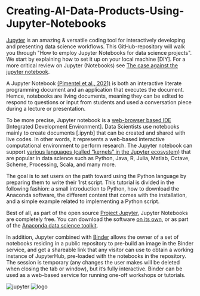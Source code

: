 # Creating-AI-Data-Products-Using-Jupyter-Notebooks

<a href="https://jupyter.org/try" style="outline: none;">Jupyter</a> is an amazing &  versatile coding tool for interactively developing and presenting data science workflows. This GitHub-repository will walk you through "How to employ Jupyter Notebooks for data science projects". We start by explaining how to set it up on your local machine [DIY]. For a more critical review on Jupyter (Notebooks) see <a href="https://towardsdatascience.com/the-case-against-the-jupyter-notebook-d4da17e97243" 
 target="_blank" style="outline: none;" rel="noopener">The case against the jupyter notebook</a>.

A Jupyter Notebook <a href="https://link.springer.com/article/10.1007/s10664-021-09961-9"  target="_blank" style="outline: none;" rel="noopener"> (Pimentel et al., 2021)</a>  is both an interactive literate programming document and an application that executes the document. Hemce, notebooks are living documents, meaning they can be edited to respond to questions or input from students and used a conversation piece during a lecture or presentation.
 
To be more precise, Jupyter notebook is a <a href="https://en.wikipedia.org/wiki/Integrated_development_environment" target="_blank" style="outline: none;" rel="noopener"> web-browser based IDE</a> [Integrated Development Environment]. Data Scientists use notebooks mainly to create documents [.ipynb] that can be created and shared with live codes. In other words, it represents a web-based interactive computational environment to perform research. The Jupyter notebook can support <a href="https://jupyter4edu.github.io/jupyter-edu-book/jupyter.html" target="_blank" style="outline: none;" rel="noopener"> various languages (called “kernels” in the Jupyter ecosystem)</a> that are popular in data science such as Python, Java, R, Julia, Matlab, Octave, Scheme, Processing, Scala, and many more. 

The goal is to set users on the path toward using the Python language by preparing them to write their 1rst script. This tutorial is divided in the following fashion: a small introduction to Python, how to download the Anaconda software, the different content that comes with the installation, and a simple example related to implementing a Python script.

Best of all, as part of the open source <a href="https://jupyter.org/" style="outline: none;">Project Jupyter</a>, Jupyter Notebooks are completely free. You can download the software <a href="https://jupyter.org/install" target="_blank" style="outline: none;" rel="noopener">on its own</a>, or as part of the <a href="https://www.anaconda.com/products/individual" target="_blank" rel="noopener">Anaconda data science toolkit</a>. 

In addition, Jupyter combined with <a href="https://mybinder.org/" style="outline: none;">Binder</a> allows the owner of a set of notebooks residing in a public repository to pre-build an image in the Binder service, and get a shareable link that any visitor can use to obtain a working instance of JupyterHub, pre-loaded with the notebooks in the repository. The session is temporary (any changes the user makes will be deleted when closing the tab or window), but it’s fully interactive. Binder can be used as a web-based service for running one-off workshops or tutorials.

![jupyter](https://user-images.githubusercontent.com/684692/191042084-f82c5fb2-1b46-40fe-a631-420493397049.png) ![logo](https://user-images.githubusercontent.com/684692/193475314-5cd8eea1-35f8-4db9-9624-9fa8cd1425bb.svg) 
